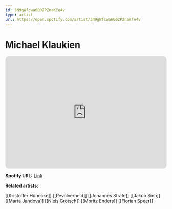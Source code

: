 ```yaml
---
id: 3N9gWfcwa6002PZnaKfe4v
type: artist
url: https://open.spotify.com/artist/3N9gWfcwa6002PZnaKfe4v
---
```

# Michael Klaukien

<iframe style="border-radius:12px" src="https://open.spotify.com/embed/artist/3N9gWfcwa6002PZnaKfe4v" width="100%" height="352" frameBorder="0" allowfullscreen="" allow="autoplay; clipboard-write; encrypted-media; fullscreen; picture-in-picture" loading="lazy"></iframe>

**Spotify URL:** [Link](https://open.spotify.com/artist/3N9gWfcwa6002PZnaKfe4v)

**Related artists:**

[[Kristoffer Hünecke]]
[[Revolverheld]]
[[Johannes Strate]]
[[Jakob Sinn]]
[[Marta Jandová]]
[[Niels Grötsch]]
[[Moritz Enders]]
[[Florian Speer]]
